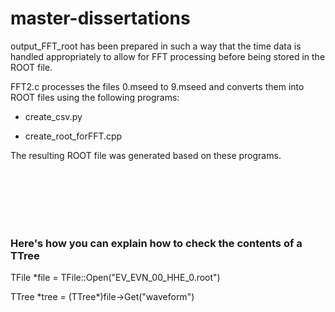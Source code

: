 # master-dissertations
output_FFT_root has been prepared in such a way that the time data is handled appropriately to allow for FFT processing before being stored in the ROOT file.

FFT2.c processes the files 0.mseed to 9.mseed and converts them into ROOT files using the following programs:

- create_csv.py

- create_root_forFFT.cpp

The resulting ROOT file was generated based on these programs. 

<br>  
<br>  
<br>  
<br>  
<br>

### Here's how you can explain how to check the contents of a TTree
TFile *file = TFile::Open("EV_EVN_00_HHE_0.root")

TTree \*tree = (TTree*)file->Get("waveform")
